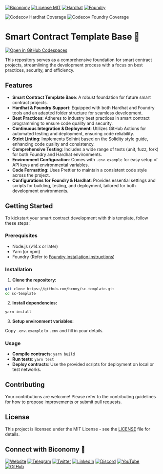 [![Biconomy](https://img.shields.io/badge/Made_with_%F0%9F%8D%8A_by-Biconomy-ff4e17?style=flat)](https://biconomy.io) [![License MIT](https://img.shields.io/badge/License-MIT-blue?&style=flat)](./LICENSE) [![Hardhat](https://img.shields.io/badge/Built%20with-Hardhat-FFDB1C.svg)](https://hardhat.org/) [![Foundry](https://img.shields.io/badge/Built%20with-Foundry-FFBD10.svg)](https://getfoundry.sh/) 

![Codecov Hardhat Coverage](https://img.shields.io/codecov/c/gh/bcnmy/sc-template?token=2BYDIFQ56W&flag=hardhat&label=Hardhat-coverage&logo=codecov) ![Codecov Foundry Coverage](https://img.shields.io/codecov/c/gh/bcnmy/sc-template?token=2BYDIFQ56W&flag=foundry&label=Foundry-coverage&logo=codecov)
# Smart Contract Template Base 🚀

[![Open in GitHub Codespaces](https://github.com/codespaces/badge.svg)](https://codespaces.new/bcnmy/sc-template)

This repository serves as a comprehensive foundation for smart contract projects, streamlining the development process with a focus on best practices, security, and efficiency.

## Features

- **Smart Contract Template Base**: A robust foundation for future smart contract projects.
- **Hardhat & Foundry Support**: Equipped with both Hardhat and Foundry tools and an adapted folder structure for seamless development.
- **Best Practices**: Adheres to industry best practices in smart contract programming to ensure code quality and security.
- **Continuous Integration & Deployment**: Utilizes GitHub Actions for automated testing and deployment, ensuring code reliability.
- **Strict Linting**: Implements Solhint based on the Solidity style guide, enhancing code quality and consistency.
- **Comprehensive Testing**: Includes a wide range of tests (unit, fuzz, fork) for both Foundry and Hardhat environments.
- **Environment Configuration**: Comes with `.env.example` for easy setup of API keys and environmental variables.
- **Code Formatting**: Uses Prettier to maintain a consistent code style across the project.
- **Configurations for Foundry & Hardhat**: Provides essential settings and scripts for building, testing, and deployment, tailored for both development environments.

## Getting Started

To kickstart your smart contract development with this template, follow these steps:

### Prerequisites

- Node.js (v14.x or later)
- Yarn (or npm)
- Foundry (Refer to [Foundry installation instructions](https://getfoundry.sh/docs/installation))

### Installation

1. **Clone the repository:**

```bash
git clone https://github.com/bcnmy/sc-template.git
cd sc-template
```

2. **Install dependencies:**

```bash
yarn install
```

3. **Setup environment variables:**

Copy `.env.example` to `.env` and fill in your details.

### Usage

- **Compile contracts**: `yarn build`
- **Run tests**: `yarn test`
- **Deploy contracts**: Use the provided scripts for deployment on local or test networks.

## Contributing

Your contributions are welcome! Please refer to the contributing guidelines for how to propose improvements or submit pull requests.

## License

This project is licensed under the MIT License - see the [LICENSE](./LICENSE) file for details.

## Connect with Biconomy 🍊

[![Website](https://img.shields.io/badge/🍊-Website-ff4e17?style=for-the-badge&logoColor=white)](https://biconomy.io) [![Telegram](https://img.shields.io/badge/Telegram-2CA5E0?style=for-the-badge&logo=telegram&logoColor=white)](https://t.me/biconomy) [![Twitter](https://img.shields.io/badge/Twitter-1DA1F2?style=for-the-badge&logo=twitter&logoColor=white)](https://twitter.com/biconomy) [![LinkedIn](https://img.shields.io/badge/LinkedIn-0077B5?style=for-the-badge&logo=linkedin&logoColor=white)](https://www.linkedin.com/company/biconomy) [![Discord](https://img.shields.io/badge/Discord-7289DA?style=for-the-badge&logo=discord&logoColor=white)](https://discord.gg/biconomy) [![YouTube](https://img.shields.io/badge/YouTube-FF0000?style=for-the-badge&logo=youtube&logoColor=white)](https://www.youtube.com/channel/UC0CtA-Dw9yg-ENgav_VYjRw) [![GitHub](https://img.shields.io/badge/GitHub-181717?style=for-the-badge&logo=github&logoColor=white)](https://github.com/bcnmy/) 
